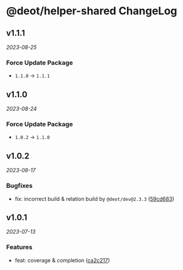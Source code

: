 # @deot/helper-shared ChangeLog

## v1.1.1

_2023-08-25_

### Force Update Package

- `1.1.0` -> `1.1.1`

## v1.1.0

_2023-08-24_

### Force Update Package

- `1.0.2` -> `1.1.0`

## v1.0.2

_2023-08-17_

### Bugfixes

- fix: incorrect build & relation build by `@deot/dev@2.3.3` ([59cd683](https://github.com/deot/helper/commit/59cd683d73630d99ef8a96ba2f843769c0eafa1d))

## v1.0.1

_2023-07-13_

### Features

- feat: coverage & completion ([ca2c217](https://github.com/deot/helper/commit/ca2c217c2a70490b131d98a242200f40e79671fc))
